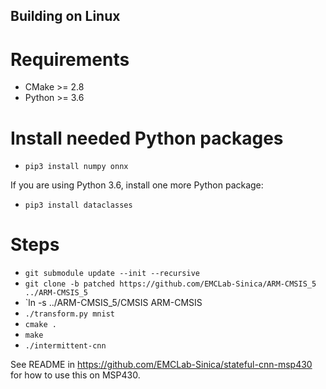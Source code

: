 ## Building on Linux

# Requirements

* CMake >= 2.8
* Python >= 3.6

# Install needed Python packages

* `pip3 install numpy onnx`

If you are using Python 3.6, install one more Python package:

* `pip3 install dataclasses`

# Steps

* `git submodule update --init --recursive`
* `git clone -b patched https://github.com/EMCLab-Sinica/ARM-CMSIS_5 ../ARM-CMSIS_5`
* `ln -s ../ARM-CMSIS_5/CMSIS ARM-CMSIS
* `./transform.py mnist`
* `cmake .`
* `make`
* `./intermittent-cnn`

See README in https://github.com/EMCLab-Sinica/stateful-cnn-msp430 for how to use this on MSP430.
